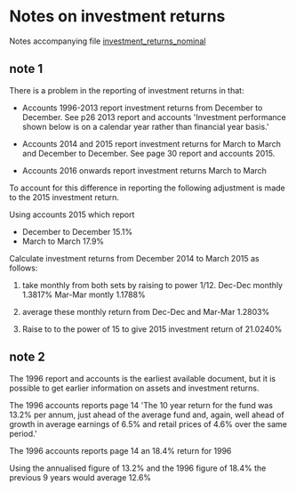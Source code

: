 # Notes on investment returns 

Notes accompanying file [investment_returns_nominal](https://github.com/SussexUCU/USS/blob/5163e039a625444a155c64ddaa5351beddc16e42/data/assets_returns/nominal/1987_2021_investment_returns_nominal.csv 'investment_returns_nominal')

## note 1

There is a problem in the reporting of investment returns in that: 
- Accounts 1996-2013 report investment returns from December to December. See p26 2013 report and accounts 'Investment performance shown below is on a calendar year rather than financial year basis.'

- Accounts 2014 and 2015 report investment returns for March to March and December to December. See page 30 report and accounts 2015.

- Accounts 2016 onwards report investment returns March to March 

To account for this difference in reporting the following adjustment is made to the 2015 investment return. 

Using accounts 2015 which report
- December to December 15.1%
- March to March 17.9%

Calculate investment returns from December 2014 to March 2015 as follows: 

1. take monthly from both sets by raising to power 1/12. 
Dec-Dec monthly 1.3817%
Mar-Mar montly 1.1788%

2. average these monthly return from Dec-Dec and Mar-Mar
1.2803%

3. Raise to to the power of 15 to give 2015 investment return of 21.0240%


## note 2

The 1996 report and accounts is the earliest available document, but it is possible to get earlier information on assets and investment returns. 

The 1996 accounts reports page 14 'The 10 year return for the fund was 13.2% per annum, just ahead of the average fund and, again, well ahead of growth in average earnings of 6.5% and retail prices of 4.6% over the same period.'

The 1996 accounts reports page 14 an 18.4% return for 1996
  
Using the annualised figure of 13.2% and the 1996 figure of 18.4% the previous 9 years would average 12.6%
